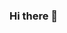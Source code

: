 ### Hi there 👋

<!--
**harshvardhan69211/harshvardhan69211** is a ✨ _special_ ✨ repository because its `README.md` (this file) appears on your GitHub profile.

Here are some ideas to get you started:

- 🔭 I’m currently working on ...
- 🌱 I’m currently learning python
- 👯 I’m looking to collaborate on ...
- 🤔 I’m looking for help with ...
- 💬 Ask me about ...
- 📫 How to reach me: harshvardhan69211@gmail.com
- 😄 Pronouns: ...
- ⚡ Fun fact: life is a race 

-->
